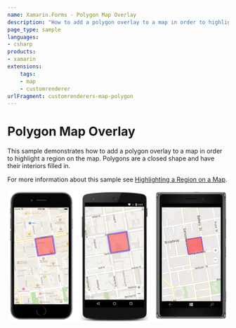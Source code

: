 ```yaml
---
name: Xamarin.Forms - Polygon Map Overlay
description: "How to add a polygon overlay to a map in order to highlight a region on the map. Polygons are a closed shape"
page_type: sample
languages:
- csharp
products:
- xamarin
extensions:
    tags:
    - map
    - customrenderer
urlFragment: customrenderers-map-polygon
---
```

# Polygon Map Overlay

This sample demonstrates how to add a polygon overlay to a map in order to highlight a region on the map. Polygons are a closed shape and have their interiors filled in.

For more information about this sample see [Highlighting a Region on a Map](https://docs.microsoft.com/xamarin/xamarin-forms/app-fundamentals/custom-renderer/map/polygon-map-overlay).

![Polygon Map Overlay application screenshot](Screenshots/01All.png "Polygon Map Overlay application screenshot")
